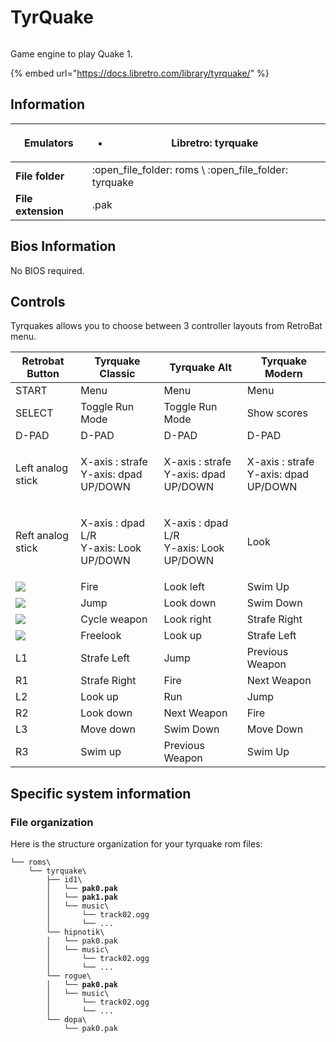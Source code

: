 # TyrQuake

<figure><img src="https://github.com/fabricecaruso/es-theme-carbon/blob/master/art/logos/tyrquake.png?raw=true" alt=""><figcaption></figcaption></figure>

Game engine to play Quake 1.

{% embed url="https://docs.libretro.com/library/tyrquake/" %}

## Information

| **Emulators**      | <ul><li>Libretro: tyrquake</li></ul>                      |
| ------------------ | --------------------------------------------------------- |
| **File folder**    | :open\_file\_folder: roms \ :open\_file\_folder: tyrquake |
| **File extension** | .pak                                                      |

## Bios Information

No BIOS required.

## Controls

Tyrquakes allows you to choose between 3 controller layouts from RetroBat menu.

| Retrobat Button                                       | Tyrquake Classic                                 | Tyrquake Alt                                     | Tyrquake Modern                                |
| ----------------------------------------------------- | ------------------------------------------------ | ------------------------------------------------ | ---------------------------------------------- |
| START                                                 | Menu                                             | Menu                                             | Menu                                           |
| SELECT                                                | Toggle Run Mode                                  | Toggle Run Mode                                  | Show scores                                    |
| D-PAD                                                 | D-PAD                                            | D-PAD                                            | D-PAD                                          |
| Left analog stick                                     | <p>X-axis : strafe<br>Y-axis: dpad UP/DOWN</p>   | <p>X-axis : strafe<br>Y-axis: dpad UP/DOWN</p>   | <p>X-axis : strafe<br>Y-axis: dpad UP/DOWN</p> |
| Reft analog stick                                     | <p>X-axis : dpad L/R<br>Y-axis: Look UP/DOWN</p> | <p>X-axis : dpad L/R<br>Y-axis: Look UP/DOWN</p> | Look                                           |
| ![](<../../../.gitbook/assets/image (2) (1) (1).png>) | Fire                                             | Look left                                        | Swim Up                                        |
| ![](<../../../.gitbook/assets/image (1) (2) (1).png>) | Jump                                             | Look down                                        | Swim Down                                      |
| ![](<../../../.gitbook/assets/image (4) (1).png>)     | Cycle weapon                                     | Look right                                       | Strafe Right                                   |
| ![](<../../../.gitbook/assets/image (3) (1) (2).png>) | Freelook                                         | Look up                                          | Strafe Left                                    |
| L1                                                    | Strafe Left                                      | Jump                                             | Previous Weapon                                |
| R1                                                    | Strafe Right                                     | Fire                                             | Next Weapon                                    |
| L2                                                    | Look up                                          | Run                                              | Jump                                           |
| R2                                                    | Look down                                        | Next Weapon                                      | Fire                                           |
| L3                                                    | Move down                                        | Swim Down                                        | Move Down                                      |
| R3                                                    | Swim up                                          | Previous Weapon                                  | Swim Up                                        |

## Specific system information

### File organization

Here is the structure organization for your tyrquake rom files:

<pre><code>└── roms\
    └── tyrquake\
        ├── id1\
<strong>        │   └── pak0.pak
</strong><strong>        │   └── pak1.pak
</strong>        │   └── music\
        │       └── track02.ogg
        │       └── ...
        └── hipnotik\
        │   └── pak0.pak
        │   └── music\
        │       └── track02.ogg
        │       └── ...
        └── rogue\
<strong>        │   └── pak0.pak
</strong>        │   └── music\
        │       └── track02.ogg
        │       └── ...
        └── dopa\
            └── pak0.pak
</code></pre>
